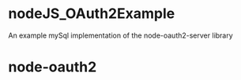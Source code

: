 # nodeJS_OAuth2Example
An example mySql implementation of the node-oauth2-server library
# node-oauth2

